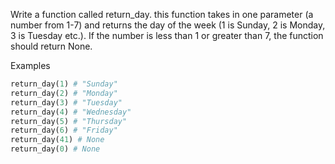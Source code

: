 Write a function called return_day. this function takes in one parameter (a number from 1-7) and returns the day of the week (1 is Sunday, 2 is Monday, 3 is Tuesday etc.). If the number is less than 1 or greater than 7, the function should return None.

Examples

```py
return_day(1) # "Sunday"
return_day(2) # "Monday"
return_day(3) # "Tuesday"
return_day(4) # "Wednesday"
return_day(5) # "Thursday"
return_day(6) # "Friday"
return_day(41) # None
return_day(0) # None
```
